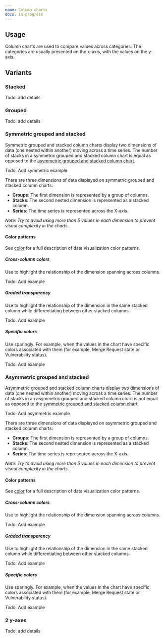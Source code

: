 ```yaml
---
name: Column charts
docs: in-progress
---
```


## Usage

Column charts are used to compare values across categories. The categories are usually presented on the x-axis, with the values on the y-axis.

## Variants

### Stacked

Todo: add details

### Grouped

Todo: add details

### Symmetric grouped and stacked

Symmetric grouped and stacked column charts display two dimensions of data (one nested within another) moving across a time series. The number of stacks in a symmetric grouped and stacked column chart is equal as opposed to the [asymmetric grouped and stacked column chart](/data-visualization/column-charts/#asymmetric-grouped-and-stacked).

Todo: Add symmetric example

There are three dimensions of data displayed on symmetric grouped and stacked column charts:
- **Groups**: The first dimension is represented by a group of columns.
- **Stacks**: The second nested dimension is represented as a stacked column.
- **Series**: The time series is represented across the X-axis.

*Note: Try to avoid using more than 5 values in each dimension to prevent visaul complexity in the charts.*

#### Color patterns

See [color](/data-visualization/color/) for a full description of data visualization color patterns.

##### Cross-column colors

Use to highlight the relationship of the dimension spanning across columns.

Todo: Add example

##### Graded transparency

Use to highlight the relationship of the dimension in the same stacked column while differentiating between other stacked columns.

Todo: Add example

##### Specific colors

Use sparingly. For example, when the values in the chart have specific colors associated with them (for example, Merge Request state or Vulnerability status).

Todo: Add example

### Asymmetric grouped and stacked

Asymmetric grouped and stacked column charts display two dimensions of data (one nested within another) moving across a time series. The number of stacks in an asymmetric grouped and stacked column chart is not equal as opposed to the [symmetric grouped and stacked column chart](/data-visualization/column-charts/#symmetric-grouped-and-stacked).

Todo: Add asymmetric example

There are three dimensions of data displayed on asymmetric grouped and stacked column charts:
- **Groups**: The first dimension is represented by a group of columns.
- **Stacks**: The second nested dimension is represented as a stacked column.
- **Series**: The time series is represented across the X-axis.

*Note: Try to avoid using more than 5 values in each dimension to prevent visaul complexity in the charts.*

#### Color patterns

See [color](/data-visualization/color/) for a full description of data visualization color patterns.

##### Cross-column colors

Use to highlight the relationship of the dimension spanning across columns.

Todo: Add example

##### Graded transparency

Use to highlight the relationship of the dimension in the same stacked column while differentiating between other stacked columns.

Todo: Add example

##### Specific colors

Use sparingly. For example, when the values in the chart have specific colors associated with them (for example, Merge Request state or Vulnerability status).

Todo: Add example

### 2 y-axes

Todo: add details
